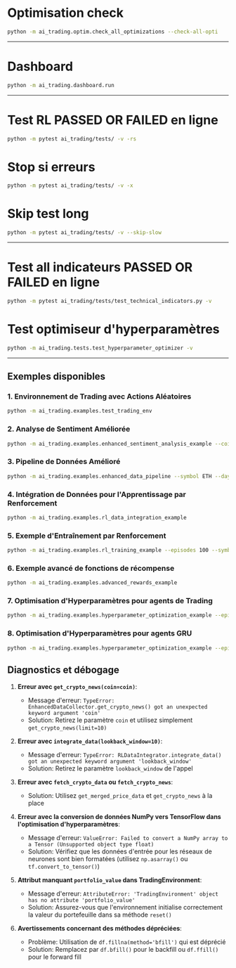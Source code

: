 # Optimisation check 
```bash	
python -m ai_trading.optim.check_all_optimizations --check-all-opti
```
--------------------------------------------------------------------------------------------------------------------------------------------------------------------------------------------------------
# Dashboard 
```bash	
python -m ai_trading.dashboard.run
```
--------------------------------------------------------------------------------------------------------------------------------------------------------------------------------------------------------
# Test RL PASSED OR FAILED en ligne
```bash	
python -m pytest ai_trading/tests/ -v -rs 
```
# Stop si erreurs 
```bash	
python -m pytest ai_trading/tests/ -v -x
```
# Skip test long
```bash	
python -m pytest ai_trading/tests/ -v --skip-slow
```
--------------------------------------------------------------------------------------------------------------------------------------------------------------------------------------------------------
# Test all indicateurs PASSED OR FAILED en ligne
```bash
python -m pytest ai_trading/tests/test_technical_indicators.py -v
```

# Test optimiseur d'hyperparamètres
```bash
python -m ai_trading.tests.test_hyperparameter_optimizer -v
```
------------------------------------------------------------------------------------------------------------------------------------------------------------------------------------------------------
## Exemples disponibles

### 1. Environnement de Trading avec Actions Aléatoires
```bash
python -m ai_trading.examples.test_trading_env
```

### 2. Analyse de Sentiment Améliorée
```bash
python -m ai_trading.examples.enhanced_sentiment_analysis_example --coins bitcoin --days 7 --plot
```

### 3. Pipeline de Données Amélioré
```bash
python -m ai_trading.examples.enhanced_data_pipeline --symbol ETH --days 30 --interval 1d --output ethereum_data.csv
```

### 4. Intégration de Données pour l'Apprentissage par Renforcement
```bash
python -m ai_trading.examples.rl_data_integration_example
```

### 5. Exemple d'Entraînement par Renforcement
```bash
python -m ai_trading.examples.rl_training_example --episodes 100 --symbol ETH --model sac --save
```

### 6. Exemple avancé de fonctions de récompense
```bash
python -m ai_trading.examples.advanced_rewards_example
```

### 7. Optimisation d'Hyperparamètres pour agents de Trading
```bash
python -m ai_trading.examples.hyperparameter_optimization_example --episodes 20 --symbol BTC --agent sac --save
```

### 8. Optimisation d'Hyperparamètres pour agents GRU
```bash
python -m ai_trading.examples.hyperparameter_optimization_example --episodes 20 --symbol ETH --agent gru_sac --save
```

## Diagnostics et débogage

1. **Erreur avec `get_crypto_news(coin=coin)`**:
   - Message d'erreur: `TypeError: EnhancedDataCollector.get_crypto_news() got an unexpected keyword argument 'coin'`
   - Solution: Retirez le paramètre `coin` et utilisez simplement `get_crypto_news(limit=10)`

2. **Erreur avec `integrate_data(lookback_window=10)`**:
   - Message d'erreur: `TypeError: RLDataIntegrator.integrate_data() got an unexpected keyword argument 'lookback_window'`
   - Solution: Retirez le paramètre `lookback_window` de l'appel

3. **Erreur avec `fetch_crypto_data` ou `fetch_crypto_news`**:
   - Solution: Utilisez `get_merged_price_data` et `get_crypto_news` à la place

4. **Erreur avec la conversion de données NumPy vers TensorFlow dans l'optimisation d'hyperparamètres**:
   - Message d'erreur: `ValueError: Failed to convert a NumPy array to a Tensor (Unsupported object type float)`
   - Solution: Vérifiez que les données d'entrée pour les réseaux de neurones sont bien formatées (utilisez `np.asarray()` ou `tf.convert_to_tensor()`)

5. **Attribut manquant `portfolio_value` dans TradingEnvironment**:
   - Message d'erreur: `AttributeError: 'TradingEnvironment' object has no attribute 'portfolio_value'`
   - Solution: Assurez-vous que l'environnement initialise correctement la valeur du portefeuille dans sa méthode `reset()`

6. **Avertissements concernant des méthodes dépréciées**:
   - Problème: Utilisation de `df.fillna(method='bfill')` qui est déprécié
   - Solution: Remplacez par `df.bfill()` pour le backfill ou `df.ffill()` pour le forward fill
